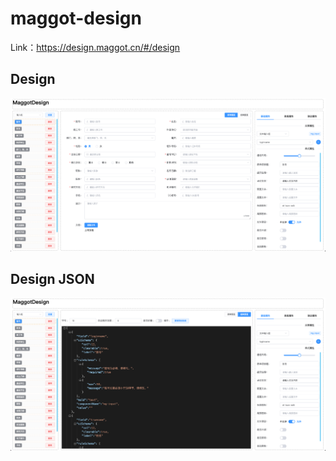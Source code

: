 # maggot-design

Link：https://design.maggot.cn/#/design

## Design

![design](./public/design.png)

## Design JSON

![design-json](./public/design-json.png)
